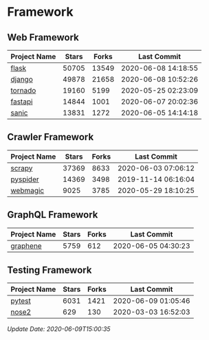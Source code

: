# Framework

## Web Framework

| Project Name | Stars | Forks | Last Commit |
| ------------ | ----- | ----- | ----------- |
| [flask](https://github.com/pallets/flask) | 50705 | 13549 | 2020-06-08 14:18:55 |
| [django](https://github.com/django/django) | 49878 | 21658 | 2020-06-08 10:52:26 |
| [tornado](https://github.com/tornadoweb/tornado) | 19160 | 5199 | 2020-05-25 02:23:09 |
| [fastapi](https://github.com/tiangolo/fastapi) | 14844 | 1001 | 2020-06-07 20:02:36 |
| [sanic](https://github.com/huge-success/sanic) | 13831 | 1272 | 2020-06-05 14:14:18 |

## Crawler Framework

| Project Name | Stars | Forks | Last Commit |
| ------------ | ----- | ----- | ----------- |
| [scrapy](https://github.com/scrapy/scrapy) | 37369 | 8633 | 2020-06-03 07:06:12 |
| [pyspider](https://github.com/binux/pyspider) | 14369 | 3498 | 2019-11-14 06:16:04 |
| [webmagic](https://github.com/code4craft/webmagic) | 9025 | 3785 | 2020-05-29 18:10:25 |

## GraphQL Framework

| Project Name | Stars | Forks | Last Commit |
| ------------ | ----- | ----- | ----------- |
| [graphene](https://github.com/graphql-python/graphene) | 5759 | 612 | 2020-06-05 04:30:23 |

## Testing Framework

| Project Name | Stars | Forks | Last Commit |
| ------------ | ----- | ----- | ----------- |
| [pytest](https://github.com/pytest-dev/pytest) | 6031 | 1421 | 2020-06-09 01:05:46 |
| [nose2](https://github.com/nose-devs/nose2) | 629 | 130 | 2020-03-03 16:52:03 |

*Update Date: 2020-06-09T15:00:35*